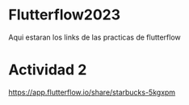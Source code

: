 # Flutterflow2023
Aqui estaran los links de las practicas de flutterflow

# Actividad 2
https://app.flutterflow.io/share/starbucks-5kgxpm
